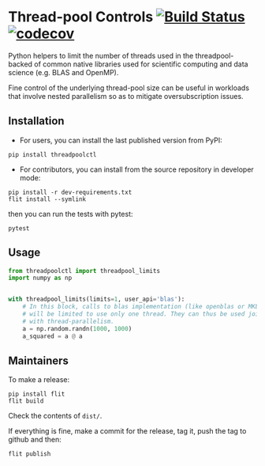 # Thread-pool Controls [![Build Status](https://dev.azure.com/karementmoi/loky/_apis/build/status/joblib.threadpoolctl?branchName=master)](https://dev.azure.com/karementmoi/loky/_build/latest?definitionId=2&branchName=master) [![codecov](https://codecov.io/gh/joblib/threadpoolctl/branch/master/graph/badge.svg)](https://codecov.io/gh/joblib/threadpoolctl)

Python helpers to limit the number of threads used in the
threadpool-backed of common native libraries used for scientific
computing and data science (e.g. BLAS and OpenMP).

Fine control of the underlying thread-pool size can be useful in
workloads that involve nested parallelism so as to mitigate
oversubscription issues.

## Installation

- For users, you can install the last published version from PyPI:

```
pip install threadpoolctl
```

- For contributors, you can install from the source repository in
  developer mode:

```
pip install -r dev-requirements.txt
flit install --symlink
```

then you can run the tests with pytest:

```
pytest
```

## Usage

```python
from threadpoolctl import threadpool_limits
import numpy as np


with threadpool_limits(limits=1, user_api='blas'):
    # In this block, calls to blas implementation (like openblas or MKL)
    # will be limited to use only one thread. They can thus be used jointly
    # with thread-parallelism.
    a = np.random.randn(1000, 1000)
    a_squared = a @ a
```

## Maintainers

To make a release:

```
pip install flit
flit build
```

Check the contents of `dist/`.

If everything is fine, make a commit for the release, tag it, push the
tag to github and then:

```
flit publish
```
